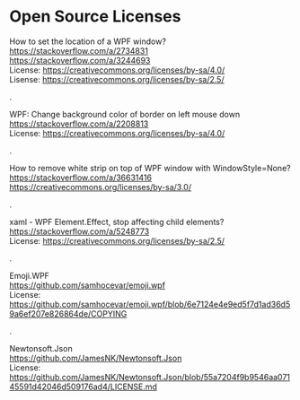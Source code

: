 # Open Source Licenses

How to set the location of a WPF window? \
https://stackoverflow.com/a/2734831 \
https://stackoverflow.com/a/3244693 \
License: https://creativecommons.org/licenses/by-sa/4.0/ \
Lisense: https://creativecommons.org/licenses/by-sa/2.5/

.

WPF: Change background color of border on left mouse down \
https://stackoverflow.com/a/2208813 \
License: https://creativecommons.org/licenses/by-sa/4.0/

.

How to remove white strip on top of WPF window with WindowStyle=None? \
https://stackoverflow.com/a/36631416 \
https://creativecommons.org/licenses/by-sa/3.0/

.

xaml - WPF Element.Effect, stop affecting child elements? \
https://stackoverflow.com/a/5248773 \
License: https://creativecommons.org/licenses/by-sa/2.5/

.

Emoji.WPF \
https://github.com/samhocevar/emoji.wpf \
License: https://github.com/samhocevar/emoji.wpf/blob/6e7124e4e9ed5f7d1ad36d59a6ef207e826864de/COPYING

.

Newtonsoft.Json \
https://github.com/JamesNK/Newtonsoft.Json \
License: https://github.com/JamesNK/Newtonsoft.Json/blob/55a7204f9b9546aa07145591d42046d509176ad4/LICENSE.md
